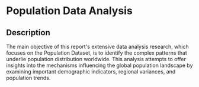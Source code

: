 # Population Data Analysis

## Description
The main objective of this report's extensive data analysis research, which focuses on the Population Dataset, is to identify the complex patterns that underlie population distribution worldwide. This analysis attempts to offer insights into the mechanisms influencing the global population landscape by examining important demographic indicators, regional variances, and population trends.
